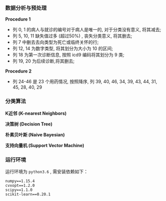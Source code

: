 


### 数据分析与预处理

**Procedure 1**

- 列 0, 1 的病人与就诊的编号对于病人是唯一的, 对于分类没有意义, 将其减去;
- 列 5, 10, 11 缺失值过多 (超过50%) , 丧失分类意义, 将其删去;
- 列 7 中删去去向类型为死亡或临终关怀的行;
- 列 12, 14 为数字类型, 将其划分为大小为 10 的区间;
- 列 18 为第一次诊断信息, 按照 icd9 编码将其划分为 9 类;
- 列 19, 20 为后续诊断,将其删去;

**Procedure 2**

- 列 24-46 是 23 个用药情况, 按照降序, 列 39, 40, 46, 34, 39, 43, 44, 31, 45, 28, 40, 29

### 分类算法

**K近邻 (K-nearest Neighbors)**



**决策树 (Decision Tree)**

**朴素贝叶斯 (Naive Bayesian)**

**支持向量机 (Support Vector Machine)**


### 运行环境

运行环境为 `python3.6` , 需安装依赖如下：

```
numpy==1.15.4
cvxopt==1.2.0
scipy==1.1.0
scikit-learn==0.20.1
```

